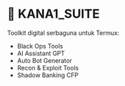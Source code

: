 # 🧠 KANA1_SUITE
Toolkit digital serbaguna untuk Termux:
- Black Ops Tools
- AI Assistant GPT
- Auto Bot Generator
- Recon & Exploit Tools
- Shadow Banking CFP
